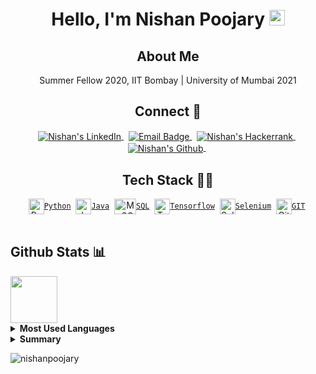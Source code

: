 <h1 align="center"> Hello, I'm Nishan Poojary <img src="https://raw.githubusercontent.com/MartinHeinz/MartinHeinz/master/wave.gif" height="25px" width="25px"></h1>

<h2 align="center">About Me</h2>
<p align="center" > Summer Fellow 2020, IIT Bombay | University of Mumbai 2021</p>

<h2 align="center">Connect 🔗 </h2>
<p align="center">
<a href="https://www.linkedin.com/in/nishanpoojary/">
  <img align="center" alt="Nishan's LinkedIn" src="https://img.shields.io/badge/LinkedIn-blue?style=for-the-badge&logo=linkedin&logoColor=white" />
</a>&nbsp;  
<a href="mailto:nishanpoojary16@gmail.com">
  <img align="center" alt="Email Badge" src="https://img.shields.io/badge/Email-red?style=for-the-badge&logo=gmail&logoColor=white" />
</a>&nbsp;
<a href="https://www.hackerrank.com/nishan_p">
  <img align="center" alt="Nishan's Hackerrank" src="https://img.shields.io/badge/HackerRank-green?style=for-the-badge&logo=hackerrank&logoColor=white" />
</a>&nbsp;
<a href="https://github.com/nishanpoojary">
 <img align="center" alt="Nishan's Github" src="https://badges.frapsoft.com/os/v2/open-source.svg?v=103" />
</a>&nbsp;
</p>  

<h2 align="center"> Tech Stack 👨‍💻</h2>

<div align="center">
  <a href="https://www.python.org/"><img align="center" height="25" width="25" src="https://cdn.svgporn.com/logos/python.svg" alt="Python"><code>Python</code></a>&nbsp;
  <a href="https://www.java.com/en/download/help/whatis_java.html"><img align="center" height="25" width="25" src="https://cdn.svgporn.com/logos/java.svg"  alt="Java"><code>Java</code></a>&nbsp;
  <a href="https://www.mysql.com/"><img align="center" height="25" width="35" src="https://cdn.svgporn.com/logos/mysql.svg"  alt="MySQL"><code>SQL</code></a>&nbsp;
  <a href="https://www.tensorflow.org/"><img align="center" height="25" width="25" src="https://cdn.svgporn.com/logos/tensorflow.svg" alt="Tensorflow"><code>Tensorflow</code></a>&nbsp;
  <a href="https://www.selenium.dev/"><img align="center" height="25" width="25" src="https://cdn.svgporn.com/logos/selenium.svg" alt="Selenium"><code>Selenium</code></a>&nbsp;
  <a href="https://git-scm.com/"><img align="center" height="25" width="25" src="https://cdn.svgporn.com/logos/git.svg"  alt="Git" ><code>GIT</code></a>&nbsp;
</div> 
<br>   

## Github Stats 📊 

<a href="https://github.com/nishanpoojary">
    <img height="75" width="75" src="https://media.giphy.com/media/du3J3cXyzhj75IOgvA/giphy.gif">
</a>

<details>
<summary><b>Most Used Languages</b></summary>
<a href="https://github.com/nishanpoojary">
  <img align="center" src="https://github-readme-stats.vercel.app/api/top-langs/?username=nishanpoojary&layout=compact&theme=radical&hide=html,css">
</a>
</details>

<details>
<summary><b>Summary</b></summary>
<a href="https://github.com/nishanpoojary">
  <img align="center" src="https://github-readme-stats.vercel.app/api?username=nishanpoojary&show_icons=true&theme=radical">
</a>
</details>

<p align="left"> <img src="https://komarev.com/ghpvc/?username=nishanpoojary" alt="nishanpoojary"/></p> 
